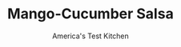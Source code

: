 ---
layout: ../../layouts/MarkdownPostLayout.astro
title: Mango-Cucumber Salsa
author: America's Test Kitchen
pubDate: 2023-03-15
description: "This salsa combines the flavors of sweet mango and spicy habanero chile, and pairs perfectly with grilled fish."
image_url: https://res.cloudinary.com/hksqkdlah/image/upload/ar_1:1,c_fill,dpr_2.0,f_auto,fl_lossy.progressive.strip_profile,g_faces:auto,q_auto:low,w_344/5134_sfs-as06-radishsalsa-317700
tags: ["Appetizers","Fruit","Condiments","Contest Recipes"]
calories: 454
protein: 
carbohydrates: 5
fats: 
fiber: 
ingredients: ["1 tablespoon, extra-virgin olive oil","1 tablespoon, fresh lime juice","1 teaspoon, sugar","1 , large mango, peeled, pitted, and cut into 1/4-inch pieces","1/2 , large cucumber, peeled, seeded, and cut into 1/4-inch pieces","6 , radishes, cut into 1/4-inch pieces","1 clove, garlic, minced","1/2 , habanero chile, seeded and minced","1/2 , small red onion, minced","2 tablespoons, chopped fresh basil"]
serves: 16
time: ""
instructions: ["Stir oil, lime juice, and sugar together in small bowl until sugar is dissolved.","Toss mango, cucumber, radishes, garlic, habanero, onion, and basil in large bowl. Stir in lime juice mixture until combined. Season with salt and pepper to taste. Serve. (This salsa is best served within 1 hour. To make ahead, mix all ingredients except mango together and refrigerate up to 1 day. When ready to serve, add mango and toss gently.)"]
nutrition: ["79 mg Potassium","8 mg Phosphorus","7 mg Calcium","5 mg Magnesium","2 mg Sodium","13 mg Vitamin C","14 µg Folate (food)","4 g Sugars","4 µg Vitamin K","39 g Water","5 g Carbs","14 µg Folate equivalent (total)","16 µg Vitamin A","28 kcal Energy","454 calories"]
notes: "Make sure that the mango is not overly ripe to ensure easy cutting and scooping."
---